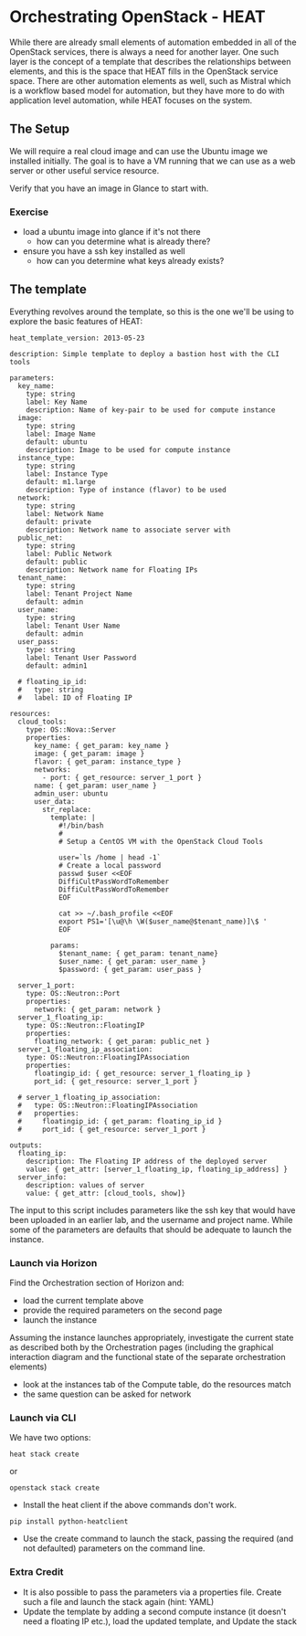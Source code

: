 # Orchestrating OpenStack - HEAT

While there are already small elements of automation embedded in all of the OpenStack services, there is always a need for another layer.  One such layer is the concept of a template that describes the relationships between elements, and this is the space that HEAT fills in the OpenStack service space.  There are other automation elements as well, such as Mistral which is a workflow based model for automation, but they have more to do with application level automation, while HEAT focuses on the system.

## The Setup

We will require a real cloud image and can use the Ubuntu image we installed initially. The goal is to have a VM running that we can use as a web server or other useful service resource.

Verify that you have an image in Glance to start with.

### Exercise
- load a ubuntu image into glance if it's not there
  - how can you determine what is already there?
- ensure you have a ssh key installed as well
  - how can you determine what keys already exists?

## The template

Everything revolves around the template, so this is the one we'll be using to explore the basic features of HEAT:

```
heat_template_version: 2013-05-23

description: Simple template to deploy a bastion host with the CLI tools

parameters:
  key_name:
    type: string
    label: Key Name
    description: Name of key-pair to be used for compute instance
  image:
    type: string
    label: Image Name
    default: ubuntu
    description: Image to be used for compute instance
  instance_type:
    type: string
    label: Instance Type
    default: m1.large
    description: Type of instance (flavor) to be used
  network:
    type: string
    label: Network Name
    default: private
    description: Network name to associate server with
  public_net:
    type: string
    label: Public Network
    default: public
    description: Network name for Floating IPs
  tenant_name:
    type: string
    label: Tenant Project Name
    default: admin
  user_name:
    type: string
    label: Tenant User Name
    default: admin
  user_pass:
    type: string
    label: Tenant User Password
    default: admin1

  # floating_ip_id:
  #   type: string
  #   label: ID of Floating IP

resources:
  cloud_tools:
    type: OS::Nova::Server
    properties:
      key_name: { get_param: key_name }
      image: { get_param: image }
      flavor: { get_param: instance_type }
      networks:
        - port: { get_resource: server_1_port }
      name: { get_param: user_name }
      admin_user: ubuntu
      user_data:
        str_replace:
          template: |
            #!/bin/bash
            #
            # Setup a CentOS VM with the OpenStack Cloud Tools

            user=`ls /home | head -1`
            # Create a local password
            passwd $user <<EOF
            DiffiCultPassWordToRemember
            DiffiCultPassWordToRemember
            EOF

            cat >> ~/.bash_profile <<EOF
            export PS1='[\u@\h \W($user_name@$tenant_name)]\$ '
            EOF

          params:
            $tenant_name: { get_param: tenant_name}
            $user_name: { get_param: user_name }
            $password: { get_param: user_pass }

  server_1_port:
    type: OS::Neutron::Port
    properties:
      network: { get_param: network }
  server_1_floating_ip:
    type: OS::Neutron::FloatingIP
    properties:
      floating_network: { get_param: public_net }
  server_1_floating_ip_association:
    type: OS::Neutron::FloatingIPAssociation
    properties:
      floatingip_id: { get_resource: server_1_floating_ip }
      port_id: { get_resource: server_1_port }

  # server_1_floating_ip_association:
  #   type: OS::Neutron::FloatingIPAssociation
  #   properties:
  #     floatingip_id: { get_param: floating_ip_id }
  #     port_id: { get_resource: server_1_port }

outputs:
  floating_ip:
    description: The Floating IP address of the deployed server
    value: { get_attr: [server_1_floating_ip, floating_ip_address] }
  server_info:
    description: values of server
    value: { get_attr: [cloud_tools, show]}
```

The input to this script includes parameters like the ssh key that would have been uploaded in an earlier lab, and the username and project name.  While some of the parameters are defaults that should be adequate to launch the instance.

### Launch via Horizon
Find the Orchestration section of Horizon and:

- load the current template above
- provide the required parameters on the second page
- launch the instance

Assuming the instance launches appropriately, investigate the current state as described both by the Orchestration pages (including the graphical interaction diagram and the functional state of the separate orchestration elements)

- look at the instances tab of the Compute table, do the resources match
- the same question can be asked for network

### Launch via CLI

We have two options:

```
heat stack create
```

or

```
openstack stack create
```
- Install the heat client if the above commands don't work.
```
pip install python-heatclient
```

- Use the create command to launch the stack, passing the required (and not defaulted) parameters on the command line.


### Extra Credit

- It is also possible to pass the parameters via a properties file.  Create such a file and launch the stack again (hint: YAML)
- Update the template by adding a second compute instance (it doesn't need a floating IP etc.), load the updated template, and Update the stack
